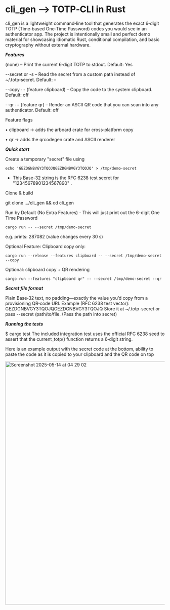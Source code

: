 # cli_gen –> TOTP‑CLI in Rust

cli_gen is a lightweight command‑line tool that generates 
the exact 6‑digit TOTP (Time‑based One‑Time Password) codes you would see 
in an authenticator app. The project is intentionally small and perfect 
demo material for showcasing idiomatic Rust, conditional compilation, and basic cryptography 
without external hardware.

***Features***

(none) – Print the current 6‑digit TOTP to stdout. Default: Yes

--secret <PATH> or -s – Read the secret from a custom path instead of ~/.totp‑secret. Default: –

--copy ⋯ (feature clipboard) – Copy the code to the system clipboard. Default: off

--qr ⋯ (feature qr) – Render an ASCII QR code that you can scan into any authenticator. Default: off



Feature flags

 • clipboard → adds the arboard crate for cross‑platform copy

 • qr → adds the qrcodegen crate and ASCII renderer


***Quick start***

Create a temporary "secret" file using 

    echo 'GEZDGNBVGY3TQOJQGEZDGNBVGY3TQOJQ' > /tmp/demo-secret
- This Base-32 string is the RFC 6238 test secret for
"12345678901234567890" .


Clone & build 

git clone …/cli_gen && cd cli_gen

Run by Default (No Extra Features) - This will just print out the 6-digit One Time Password
    
    cargo run -- --secret /tmp/demo-secret

e.g. prints: 287082   (value changes every 30 s)


Optional Feature: Clipboard copy only: 

    cargo run --release --features clipboard -- --secret /tmp/demo-secret --copy

Optional: clipboard copy + QR rendering

    cargo run --features "clipboard qr" -- --secret /tmp/demo-secret --qr

***Secret file format***

Plain Base‑32 text, no padding—exactly the value you’d copy from a provisioning QR‑code URI. 
Example (RFC 6238 test vector):
GEZDGNBVGY3TQOJQGEZDGNBVGY3TQOJQ
Store it at ~/.totp-secret or pass --secret /path/to/file. (Pass the path into secret)

***Running the tests***

$ cargo test
The included integration test uses the official RFC 6238 seed to assert that the current_totp() function returns a 6‑digit string.

Here is an example output with the secret code at the bottom, ability to paste the code as it is copied to your clipboard and the QR code on top 

<img width="769" alt="Screenshot 2025-05-14 at 04 29 02" src="https://github.com/user-attachments/assets/0ca64ee8-0026-4f0d-be1f-a7f29c922f86" />



